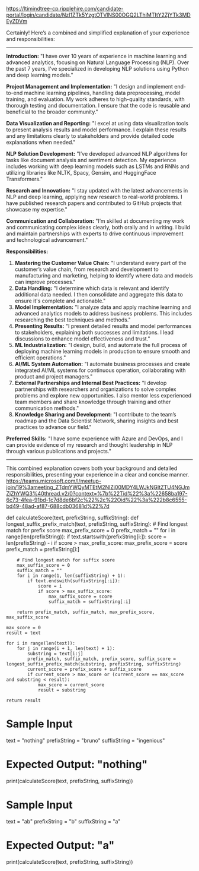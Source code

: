 https://ltimindtree-cp.ripplehire.com/candidate-portal/login/candidate/NzI1ZTk5YzgtOTVlNS00OGQ2LThiMTItY2ZjYTk3MDEyZDVm


Certainly! Here’s a combined and simplified explanation of your experience and responsibilities:

---

**Introduction:**
"I have over 10 years of experience in machine learning and advanced analytics, focusing on Natural Language Processing (NLP). Over the past 7 years, I've specialized in developing NLP solutions using Python and deep learning models."

**Project Management and Implementation:**
"I design and implement end-to-end machine learning pipelines, handling data preprocessing, model training, and evaluation. My work adheres to high-quality standards, with thorough testing and documentation. I ensure that the code is reusable and beneficial to the broader community."

**Data Visualization and Reporting:**
"I excel at using data visualization tools to present analysis results and model performance. I explain these results and any limitations clearly to stakeholders and provide detailed code explanations when needed."

**NLP Solution Development:**
"I’ve developed advanced NLP algorithms for tasks like document analysis and sentiment detection. My experience includes working with deep learning models such as LSTMs and RNNs and utilizing libraries like NLTK, Spacy, Gensim, and HuggingFace Transformers."

**Research and Innovation:**
"I stay updated with the latest advancements in NLP and deep learning, applying new research to real-world problems. I have published research papers and contributed to GitHub projects that showcase my expertise."

**Communication and Collaboration:**
"I’m skilled at documenting my work and communicating complex ideas clearly, both orally and in writing. I build and maintain partnerships with experts to drive continuous improvement and technological advancement."

**Responsibilities:**
1. **Mastering the Customer Value Chain:** "I understand every part of the customer’s value chain, from research and development to manufacturing and marketing, helping to identify where data and models can improve processes."
2. **Data Handling:** "I determine which data is relevant and identify additional data needed. I then consolidate and aggregate this data to ensure it's complete and actionable."
3. **Model Implementation:** "I analyze data and apply machine learning and advanced analytics models to address business problems. This includes researching the best techniques and methods."
4. **Presenting Results:** "I present detailed results and model performances to stakeholders, explaining both successes and limitations. I lead discussions to enhance model effectiveness and trust."
5. **ML Industrialization:** "I design, build, and automate the full process of deploying machine learning models in production to ensure smooth and efficient operations."
6. **AI/ML System Automation:** "I automate business processes and create integrated AI/ML systems for continuous operation, collaborating with product and project managers."
7. **External Partnerships and Internal Best Practices:** "I develop partnerships with researchers and organizations to solve complex problems and explore new opportunities. I also mentor less experienced team members and share knowledge through training and other communication methods."
8. **Knowledge Sharing and Development:** "I contribute to the team’s roadmap and the Data Scientist Network, sharing insights and best practices to advance our field."

**Preferred Skills:**
"I have some experience with Azure and DevOps, and I can provide evidence of my research and thought leadership in NLP through various publications and projects."

---

This combined explanation covers both your background and detailed responsibilities, presenting your experience in a clear and concise manner.
https://teams.microsoft.com/l/meetup-join/19%3ameeting_ZTdmYWQyMTEtM2NlZi00MDY4LWJkNGItZTU4NGJmZjZhYWQ3%40thread.v2/0?context=%7b%22Tid%22%3a%22658ba197-6c73-4fea-91bd-1c7d8de6bf2c%22%2c%22Oid%22%3a%222b8c6555-bd49-48ad-af87-688cdb03681d%22%7d

def calculateScore(text, prefixString, suffixString):
    def longest_suffix_prefix_match(text, prefixString, suffixString):
        # Find longest match for prefix score
        max_prefix_score = 0
        prefix_match = ""
        for i in range(len(prefixString)):
            if text.startswith(prefixString[i:]):
                score = len(prefixString) - i
                if score > max_prefix_score:
                    max_prefix_score = score
                    prefix_match = prefixString[i:]

        # Find longest match for suffix score
        max_suffix_score = 0
        suffix_match = ""
        for i in range(1, len(suffixString) + 1):
            if text.endswith(suffixString[:i]):
                score = i
                if score > max_suffix_score:
                    max_suffix_score = score
                    suffix_match = suffixString[:i]

        return prefix_match, suffix_match, max_prefix_score, max_suffix_score

    max_score = 0
    result = text

    for i in range(len(text)):
        for j in range(i + 1, len(text) + 1):
            substring = text[i:j]
            prefix_match, suffix_match, prefix_score, suffix_score = longest_suffix_prefix_match(substring, prefixString, suffixString)
            current_score = prefix_score + suffix_score
            if current_score > max_score or (current_score == max_score and substring < result):
                max_score = current_score
                result = substring

    return result

# Sample Input
text = "nothing"
prefixString = "bruno"
suffixString = "ingenious"

# Expected Output: "nothing"
print(calculateScore(text, prefixString, suffixString))

# Sample Input
text = "ab"
prefixString = "b"
suffixString = "a"

# Expected Output: "a"
print(calculateScore(text, prefixString, suffixString))
